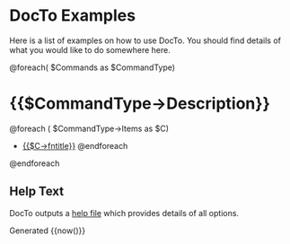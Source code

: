 DocTo Examples
==

Here is a list of examples on how to use DocTo.  You should find details of what you would like to do somewhere here.

@foreach( $Commands as $CommandType)

{{$CommandType->Description}}
==

@foreach ( $CommandType->Items as $C)
 - [{{$C->fntitle}}]({{$C->fn}})
@endforeach

@endforeach

Help Text
--

DocTo outputs a [help file](HelpLog.md) which provides details of all options. 

Generated {{now()}}
